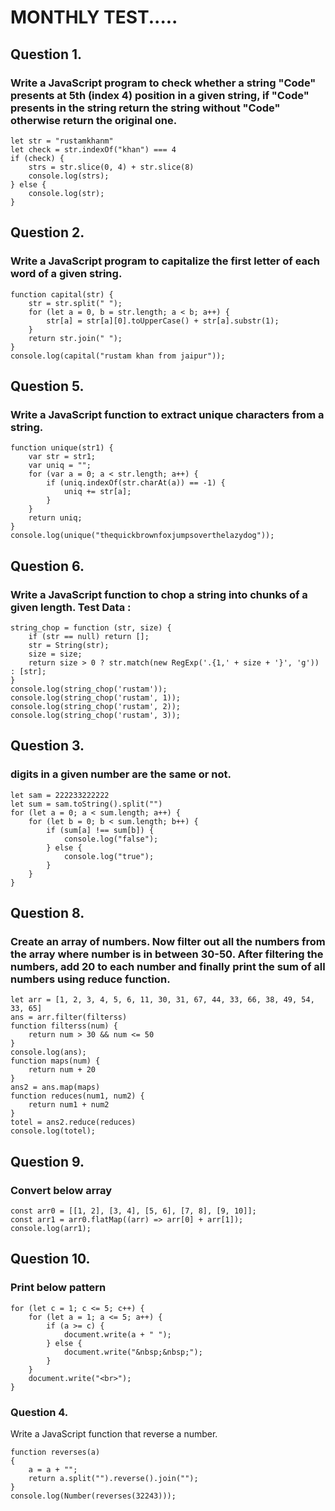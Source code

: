 # MONTHLY TEST.....

## Question 1.
### Write a JavaScript program to check whether a string "Code" presents at 5th (index 4) position in a given string, if "Code" presents in the string return the string without "Code" otherwise return the original one.
```
let str = "rustamkhanm"
let check = str.indexOf("khan") === 4
if (check) {
    strs = str.slice(0, 4) + str.slice(8)
    console.log(strs);
} else {
    console.log(str);
}
```

## Question 2.
### Write a JavaScript program to capitalize the first letter of each word of a given string.
```
function capital(str) {
    str = str.split(" ");
    for (let a = 0, b = str.length; a < b; a++) {
        str[a] = str[a][0].toUpperCase() + str[a].substr(1);
    }
    return str.join(" ");
}
console.log(capital("rustam khan from jaipur"));
```

## Question 5.
### Write a JavaScript function to extract unique characters from a string.
```
function unique(str1) {
    var str = str1;
    var uniq = "";
    for (var a = 0; a < str.length; a++) {
        if (uniq.indexOf(str.charAt(a)) == -1) {
            uniq += str[a];
        }
    }
    return uniq;
}
console.log(unique("thequickbrownfoxjumpsoverthelazydog"));
```

## Question 6.
### Write a JavaScript function to chop a string into chunks of a given length. Test Data :
```
string_chop = function (str, size) {
    if (str == null) return [];
    str = String(str);
    size = size;
    return size > 0 ? str.match(new RegExp('.{1,' + size + '}', 'g')) : [str];
}
console.log(string_chop('rustam'));
console.log(string_chop('rustam', 1));
console.log(string_chop('rustam', 2));
console.log(string_chop('rustam', 3));
```

## Question 3.
###  digits in a given number are the same or not.
```
let sam = 222233222222
let sum = sam.toString().split("")
for (let a = 0; a < sum.length; a++) {
    for (let b = 0; b < sum.length; b++) {
        if (sum[a] !== sum[b]) {
            console.log("false");
        } else {
            console.log("true");
        }
    }
}
```

## Question 8.
### Create an array of numbers. Now filter out all the numbers from the array where number is in between 30-50. After filtering the numbers, add 20 to each number and finally print the sum of all numbers using reduce function.
```
let arr = [1, 2, 3, 4, 5, 6, 11, 30, 31, 67, 44, 33, 66, 38, 49, 54, 33, 65]
ans = arr.filter(filterss)
function filterss(num) {
    return num > 30 && num <= 50
}
console.log(ans);
function maps(num) {
    return num + 20
}
ans2 = ans.map(maps)
function reduces(num1, num2) {
    return num1 + num2
}
totel = ans2.reduce(reduces)
console.log(totel);
```

## Question 9.
### Convert below array
```
const arr0 = [[1, 2], [3, 4], [5, 6], [7, 8], [9, 10]];
const arr1 = arr0.flatMap((arr) => arr[0] + arr[1]);
console.log(arr1);
```

## Question 10.
### Print below pattern
```
for (let c = 1; c <= 5; c++) {
    for (let a = 1; a <= 5; a++) {
        if (a >= c) {
            document.write(a + " ");
        } else {
            document.write("&nbsp;&nbsp;");
        }
    }
    document.write("<br>");
}
```

### Question 4.
Write a JavaScript function that reverse a number.
```
function reverses(a)
{
	a = a + "";
	return a.split("").reverse().join("");
}
console.log(Number(reverses(32243)));
```